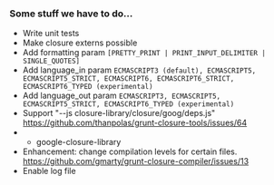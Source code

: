 ### Some stuff we have to do...

- Write unit tests
- Make closure externs possible
- Add formatting param `[PRETTY_PRINT | PRINT_INPUT_DELIMITER | SINGLE_QUOTES]`
- Add language_in param `ECMASCRIPT3 (default), ECMASCRIPT5, ECMASCRIPT5_STRICT, ECMASCRIPT6, ECMASCRIPT6_STRICT, ECMASCRIPT6_TYPED (experimental)`
- Add language_out param `ECMASCRIPT3, ECMASCRIPT5, ECMASCRIPT5_STRICT, ECMASCRIPT6_TYPED (experimental)`
- Support "--js closure-library/closure/goog/deps.js" https://github.com/thanpolas/grunt-closure-tools/issues/64
- - google-closure-library
- Enhancement: change compilation levels for certain files. https://github.com/gmarty/grunt-closure-compiler/issues/13
- Enable log file
